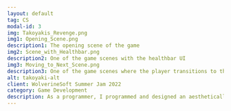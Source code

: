 ```yaml
---
layout: default
tag: CS
modal-id: 3
img: Takoyakis_Revenge.png
img1: Opening_Scene.png
description1: The opening scene of the game
img2: Scene_with_Healthbar.png
description2: One of the game scenes with the healthbar UI
img3: Moving_to_Next_Scene.png
description3: One of the game scenes where the player transitions to the next scene
alt: takoyaki-alt
client: WolverineSoft Summer Jam 2022
category: Game Development
description: As a programmer, I programmed and designed an aesthetically pleasing healthbar for the best user experience for users. My team won third place for the best game in WolverineSoft's 2022 Summer Game Jam for aesthetically pleasing visuals, engaging gameplay, and memorable music.<p><a href = https://thevoices.itch.io/takoyakis-revenge> Project Link </a></p>
---
```

